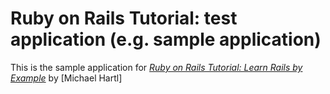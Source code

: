# Ruby on Rails Tutorial: test application (e.g. sample application)

This is the sample application for [*Ruby on Rails Tutorial: Learn Rails by Example*](http://railstutorial.org/) by [Michael Hartl]